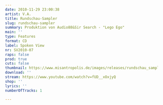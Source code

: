 ```yaml
---
date: 2010-11-29 23:00:38
artist: V.A.
title: Rundschau-Sampler
slug: rundschau-sampler
summary: Produktion von Audio88&Sir Search - "Lego Ego"
main: ''
type: Features
format: CD
label: Spoken View
nr: SV2010-07
raps: false
prod: true
cuts: false
thumbnail: https://www.misantropolis.de/images/releases/rundschau_sampler.png
download: ''
stream: https://www.youtube.com/watch?v=fUD__xOxjyQ
shop: ''
lyrics: ''
numberOfTracks: 1

---
```



